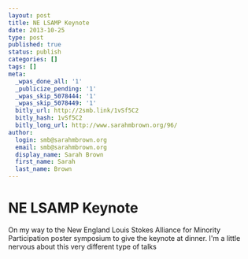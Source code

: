 ```yaml
---
layout: post
title: NE LSAMP Keynote
date: 2013-10-25 
type: post
published: true
status: publish
categories: []
tags: []
meta:
  _wpas_done_all: '1'
  _publicize_pending: '1'
  _wpas_skip_5078444: '1'
  _wpas_skip_5078449: '1'
  bitly_url: http://2smb.link/1vSf5C2
  bitly_hash: 1vSf5C2
  bitly_long_url: http://www.sarahmbrown.org/96/
author:
  login: smb@sarahmbrown.org
  email: smb@sarahmbrown.org
  display_name: Sarah Brown
  first_name: Sarah
  last_name: Brown
---
```

# NE LSAMP Keynote

On my way to the New England Louis Stokes Alliance for Minority Participation poster symposium to give the keynote at dinner. I'm a little nervous about this very different type of talks
